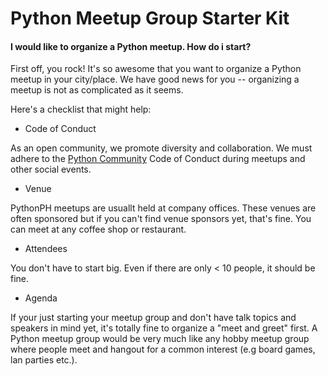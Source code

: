 # Python Meetup Group Starter Kit

#### I would like to organize a Python meetup. How do i start?
First off, you rock! It's so awesome that you want to organize a Python meetup in your city/place. We have good news for you -- organizing a meetup is not as complicated as it seems.

Here's a checklist that might help:
- Code of Conduct

 As an open community, we promote diversity and collaboration. We must adhere to the [Python Community](https://www.python.org/psf/codeofconduct/) Code of Conduct during meetups and other social events. 
- Venue

 PythonPH meetups are usuallt held at company offices. These venues are often sponsored but if you can't find venue sponsors yet, that's fine. You can meet at any coffee shop or restaurant.

- Attendees

 You don't have to start big. Even if there are only < 10 people, it should be fine.

- Agenda

 If your just starting your meetup group and don't have talk topics and speakers in mind yet, it's totally fine to organize a "meet and greet" first. A Python meetup group would be very much like any hobby meetup group where people meet and hangout for a common interest (e.g board games, lan parties etc.).